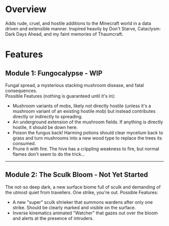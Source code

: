 Overview
=======

Adds rude, cruel, and hostile additions to the Minecraft world in a data driven and extensible manner. Inspired heavily by Don't Starve, Cataclysm: Dark Days Ahead, and my faint memories of Thaumcraft. 

Features
=======

## Module 1: Fungocalypse - WIP  
Fungal spread, a mysterious stacking mushroom disease, and fatal consequences.  
Possible Features (nothing is guaranteed until it's in):  
- Mushroom variants of mobs, likely not directly hostile (unless it's a mushroom variant of an existing hostile mob) but instead contributes directly or indirectly to spreading.
- An underground extension of the mushroom fields. If anything is directly hostile, it should be down here.  
- Poison the fungus back! Harming potions should clear mycelium back to grass and turn mushrooms into a new wood type to replace the trees its consumed.
- Prune it with fire. The hive has a crippling weakness to fire, but normal flames don't seem to do the trick...
 *** 
## Module 2: The Sculk Bloom - Not Yet Started  
The not-so deep dark, a new surface biome full of sculk and demanding of the utmost quiet from travellers. One strike, you're out.
Possible Features:
- A new "super" sculk shrieker that summons wardens after only one strike. Should be clearly marked and visible on the surface.  
- Inverse kinematics animated "Watcher" that gazes out over the bloom and alerts at the presence of intruders.